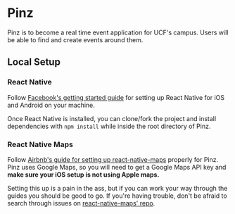 # Pinz

Pinz is to become a real time event application for UCF's campus. Users will be able to find and create events around them.

## Local Setup

### React Native
Follow [Facebook's getting started guide](https://facebook.github.io/react-native/docs/getting-started.html) for setting up React Native for iOS and Android on your machine.

Once React Native is installed, you can clone/fork the project and install dependencies with `npm install` while inside the root directory of Pinz.

### React Native Maps
Follow [Airbnb's guide for setting up react-native-maps](https://github.com/airbnb/react-native-maps/blob/master/docs/installation.md) properly for Pinz. Pinz uses Google Maps, so you will need to get a Google Maps API key and **make sure your iOS setup is not using Apple maps.**

Setting this up is a pain in the ass, but if you can work your way through the guides you should be good to go. If you're having trouble, don't be afraid to search through issues on [react-native-maps' repo](https://github.com/airbnb/react-native-maps/issues).
